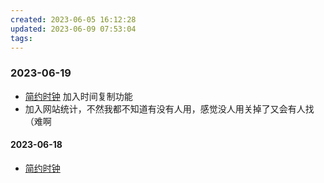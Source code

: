 ```yaml
---
created: 2023-06-05 16:12:28
updated: 2023-06-09 07:53:04
tags: 
---
```

### 2023-06-19

- [简约时钟](/Tools/Clock.md) 加入时间复制功能
- 加入网站统计，不然我都不知道有没有人用，感觉没人用关掉了又会有人找（难啊

#### 2023-06-18

- [简约时钟](/Tools/Clock.md)